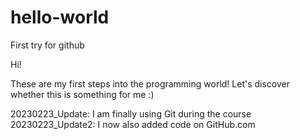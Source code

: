# hello-world
First try for github

Hi! 

These are my first steps into the programming world! Let's discover whether this is something for me :) 

20230223_Update: I am finally using Git during the course
20230223_Update2: I now also added code on GitHub.com
